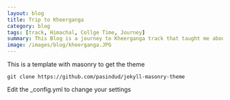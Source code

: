 ```yaml
---
layout: blog
title: Trip to Kheerganga
category: blog
tags: [track, Himachal, Collge Time, Journey]  
summary: This Blog is a journey to Kheerganga track that taught me about journey of  life,  to find enjoyment in difficulty of life. Teamwork and importance of help.
image: /images/blog/kheerganga.JPG
---
```


This is a template with masonry to get the theme

```
git clone https://github.com/pasindud/jekyll-masonry-theme
```

Edit the _config.yml to change your settings
